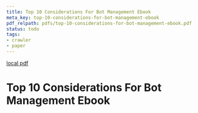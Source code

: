 ```yaml
---
title: Top 10 Considerations For Bot Management Ebook
meta_key: top-10-considerations-for-bot-management-ebook
pdf_relpath: pdfs/top-10-considerations-for-bot-management-ebook.pdf
status: todo
tags:
- crawler
- paper
---
```


[local pdf](../../../pdfs/top-10-considerations-for-bot-management-ebook.pdf)

# Top 10 Considerations For Bot Management Ebook
